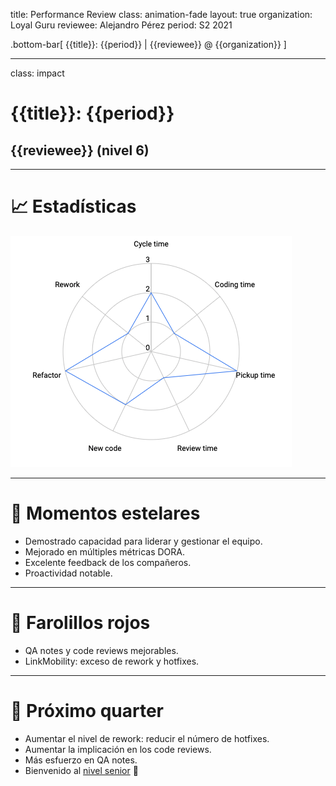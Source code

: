 title: Performance Review
class: animation-fade
layout: true
organization: Loyal Guru
reviewee: Alejandro Pérez
period: S2 2021

.bottom-bar[
  {{title}}: {{period}} | {{reviewee}} @ {{organization}}
]

---

class: impact

# {{title}}: {{period}}
## {{reviewee}} (nivel 6)

---

# 📈 Estadísticas 

<img src="stats.png">

---

# 🌟 Momentos estelares

- Demostrado capacidad para liderar y gestionar el equipo.
- Mejorado en múltiples métricas DORA.
- Excelente feedback de los compañeros.
- Proactividad notable.

---

# 🚦 Farolillos rojos

- QA notes y code reviews mejorables.
- LinkMobility: exceso de rework y hotfixes.

---

# 🎯 Próximo quarter

- Aumentar el nivel de rework: reducir el número de hotfixes.
- Aumentar la implicación en los code reviews.
- Más esfuerzo en QA notes.
- Bienvenido al [nivel senior](https://docs.google.com/spreadsheets/d/10dhGxXIPaW4BmRofcwsK8MF2eIVB6XzSElouNnrp6tY/edit#gid=1493600589) 🎉

